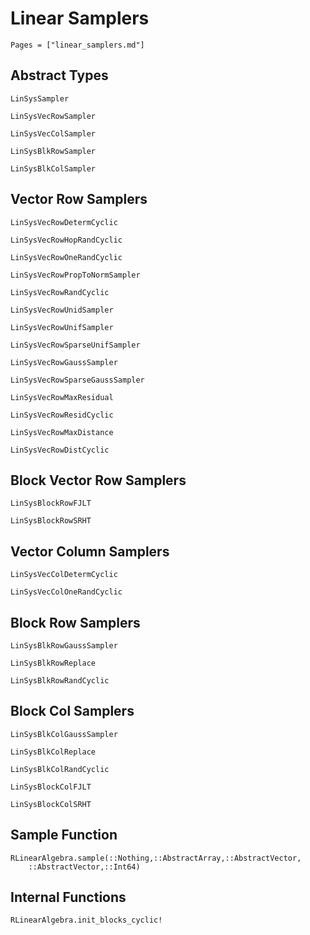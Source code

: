 # Linear Samplers

```@contents
Pages = ["linear_samplers.md"]
```

## Abstract Types

```@docs
LinSysSampler

LinSysVecRowSampler

LinSysVecColSampler

LinSysBlkRowSampler

LinSysBlkColSampler
```

## Vector Row Samplers

```@docs
LinSysVecRowDetermCyclic

LinSysVecRowHopRandCyclic

LinSysVecRowOneRandCyclic

LinSysVecRowPropToNormSampler

LinSysVecRowRandCyclic

LinSysVecRowUnidSampler

LinSysVecRowUnifSampler

LinSysVecRowSparseUnifSampler

LinSysVecRowGaussSampler

LinSysVecRowSparseGaussSampler

LinSysVecRowMaxResidual

LinSysVecRowResidCyclic

LinSysVecRowMaxDistance

LinSysVecRowDistCyclic
```
## Block Vector Row Samplers

```@docs
LinSysBlockRowFJLT

LinSysBlockRowSRHT
```

## Vector Column Samplers

```@docs
LinSysVecColDetermCyclic

LinSysVecColOneRandCyclic
```

## Block Row Samplers

```@docs
LinSysBlkRowGaussSampler

LinSysBlkRowReplace

LinSysBlkRowRandCyclic
```

## Block Col Samplers

```@docs
LinSysBlkColGaussSampler

LinSysBlkColReplace

LinSysBlkColRandCyclic

LinSysBlockColFJLT

LinSysBlockColSRHT

```

## Sample Function
```@docs
RLinearAlgebra.sample(::Nothing,::AbstractArray,::AbstractVector,
    ::AbstractVector,::Int64)
```

## Internal Functions
```@docs
RLinearAlgebra.init_blocks_cyclic!
```
